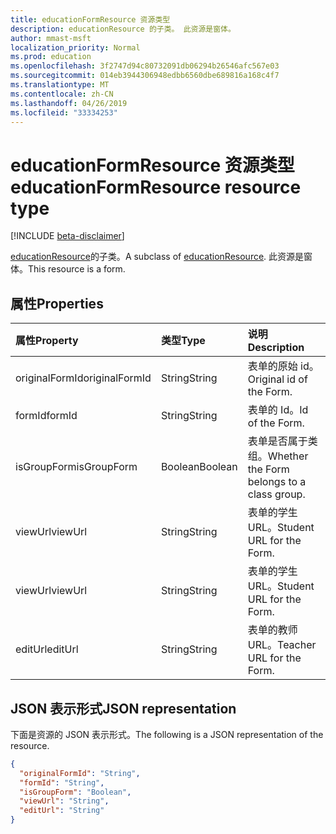 ```yaml
---
title: educationFormResource 资源类型
description: educationResource 的子类。 此资源是窗体。
author: mmast-msft
localization_priority: Normal
ms.prod: education
ms.openlocfilehash: 3f2747d94c80732091db06294b26546afc567e03
ms.sourcegitcommit: 014eb3944306948edbb6560dbe689816a168c4f7
ms.translationtype: MT
ms.contentlocale: zh-CN
ms.lasthandoff: 04/26/2019
ms.locfileid: "33334253"
---
```

# <a name="educationformresource-resource-type"></a><span data-ttu-id="07de2-104">educationFormResource 资源类型</span><span class="sxs-lookup"><span data-stu-id="07de2-104">educationFormResource resource type</span></span>

[!INCLUDE [beta-disclaimer](../../includes/beta-disclaimer.md)]

<span data-ttu-id="07de2-105">[educationResource](educationresource.md)的子类。</span><span class="sxs-lookup"><span data-stu-id="07de2-105">A subclass of [educationResource](educationresource.md).</span></span> <span data-ttu-id="07de2-106">此资源是窗体。</span><span class="sxs-lookup"><span data-stu-id="07de2-106">This resource is a form.</span></span>


## <a name="properties"></a><span data-ttu-id="07de2-107">属性</span><span class="sxs-lookup"><span data-stu-id="07de2-107">Properties</span></span>
| <span data-ttu-id="07de2-108">属性</span><span class="sxs-lookup"><span data-stu-id="07de2-108">Property</span></span>     | <span data-ttu-id="07de2-109">类型</span><span class="sxs-lookup"><span data-stu-id="07de2-109">Type</span></span>   |<span data-ttu-id="07de2-110">说明</span><span class="sxs-lookup"><span data-stu-id="07de2-110">Description</span></span>|
|:---------------|:--------|:----------|
|<span data-ttu-id="07de2-111">originalFormId</span><span class="sxs-lookup"><span data-stu-id="07de2-111">originalFormId</span></span>|<span data-ttu-id="07de2-112">String</span><span class="sxs-lookup"><span data-stu-id="07de2-112">String</span></span>|<span data-ttu-id="07de2-113">表单的原始 id。</span><span class="sxs-lookup"><span data-stu-id="07de2-113">Original id of the Form.</span></span>|
|<span data-ttu-id="07de2-114">formId</span><span class="sxs-lookup"><span data-stu-id="07de2-114">formId</span></span>|<span data-ttu-id="07de2-115">String</span><span class="sxs-lookup"><span data-stu-id="07de2-115">String</span></span>|<span data-ttu-id="07de2-116">表单的 Id。</span><span class="sxs-lookup"><span data-stu-id="07de2-116">Id of the Form.</span></span>|
|<span data-ttu-id="07de2-117">isGroupForm</span><span class="sxs-lookup"><span data-stu-id="07de2-117">isGroupForm</span></span>|<span data-ttu-id="07de2-118">Boolean</span><span class="sxs-lookup"><span data-stu-id="07de2-118">Boolean</span></span>|<span data-ttu-id="07de2-119">表单是否属于类组。</span><span class="sxs-lookup"><span data-stu-id="07de2-119">Whether the Form belongs to a class group.</span></span>|
|<span data-ttu-id="07de2-120">viewUrl</span><span class="sxs-lookup"><span data-stu-id="07de2-120">viewUrl</span></span>|<span data-ttu-id="07de2-121">String</span><span class="sxs-lookup"><span data-stu-id="07de2-121">String</span></span>|<span data-ttu-id="07de2-122">表单的学生 URL。</span><span class="sxs-lookup"><span data-stu-id="07de2-122">Student URL for the Form.</span></span>|
|<span data-ttu-id="07de2-123">viewUrl</span><span class="sxs-lookup"><span data-stu-id="07de2-123">viewUrl</span></span>|<span data-ttu-id="07de2-124">String</span><span class="sxs-lookup"><span data-stu-id="07de2-124">String</span></span>|<span data-ttu-id="07de2-125">表单的学生 URL。</span><span class="sxs-lookup"><span data-stu-id="07de2-125">Student URL for the Form.</span></span>|
|<span data-ttu-id="07de2-126">editUrl</span><span class="sxs-lookup"><span data-stu-id="07de2-126">editUrl</span></span>|<span data-ttu-id="07de2-127">String</span><span class="sxs-lookup"><span data-stu-id="07de2-127">String</span></span>|<span data-ttu-id="07de2-128">表单的教师 URL。</span><span class="sxs-lookup"><span data-stu-id="07de2-128">Teacher URL for the Form.</span></span>|

## <a name="json-representation"></a><span data-ttu-id="07de2-129">JSON 表示形式</span><span class="sxs-lookup"><span data-stu-id="07de2-129">JSON representation</span></span>

<span data-ttu-id="07de2-130">下面是资源的 JSON 表示形式。</span><span class="sxs-lookup"><span data-stu-id="07de2-130">The following is a JSON representation of the resource.</span></span>

<!-- {
  "blockType": "resource",
  "optionalProperties": [

  ],
  "@odata.type": "microsoft.graph.educationFormResource"
}-->

```json
{
  "originalFormId": "String",
  "formId": "String",
  "isGroupForm": "Boolean",
  "viewUrl": "String",
  "editUrl": "String"
}

```

<!-- uuid: 8fcb5dbc-d5aa-4681-8e31-b001d5168d79
2015-10-25 14:57:30 UTC -->
<!--
{
  "type": "#page.annotation",
  "description": "educationFormResource resource",
  "keywords": "",
  "section": "documentation",
  "tocPath": "",
  "suppressions": []
}
-->
